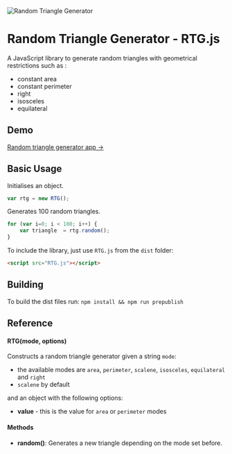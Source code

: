 
<img src="https://github.com/ClemC/RandomTriangleGenerator/image/RTG.js" alt="Random Triangle Generator" />

Random Triangle Generator - RTG.js
==========

A JavaScript library to generate random triangles with geometrical restrictions such as :
- constant area
- constant perimeter
- right
- isosceles
- equilateral


## Demo

[Random triangle generator app &rarr;](http://clemc.github.io/RandomTriangleGenerator/demo/)

## Basic Usage

Initialises an object.

```js
var rtg = new RTG();
```

Generates 100 random triangles.

```js
for (var i=0; i < 100; i++) {
    var triangle  = rtg.random(); 
}
```

To include the library, just use `RTG.js` from the `dist` folder:

```html
<script src="RTG.js"></script>
```

## Building
To build the dist files run:
```npm install && npm run prepublish```


## Reference

#### RTG(mode, options)

Constructs a random triangle generator given a string `mode`:
- the available modes are `area`, `perimeter`, `scalene`, `isosceles`, `equilateral` and `right` 
- `scalene` by default

and an object with the following options:
- **value** - this is the value for `area` or `perimeter` modes

#### Methods

- **random()**: Generates a new triangle depending on the mode set before.


